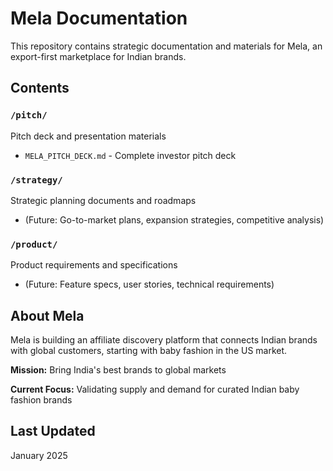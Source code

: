 # Mela Documentation

This repository contains strategic documentation and materials for Mela, an export-first marketplace for Indian brands.

## Contents

### `/pitch/`
Pitch deck and presentation materials
- `MELA_PITCH_DECK.md` - Complete investor pitch deck

### `/strategy/`
Strategic planning documents and roadmaps
- (Future: Go-to-market plans, expansion strategies, competitive analysis)

### `/product/`
Product requirements and specifications
- (Future: Feature specs, user stories, technical requirements)

## About Mela

Mela is building an affiliate discovery platform that connects Indian brands with global customers, starting with baby fashion in the US market.

**Mission:** Bring India's best brands to global markets

**Current Focus:** Validating supply and demand for curated Indian baby fashion brands

## Last Updated
January 2025

